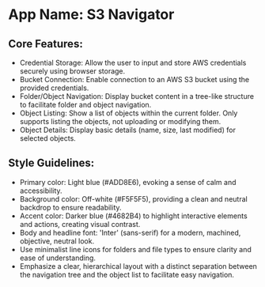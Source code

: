 # **App Name**: S3 Navigator

## Core Features:

- Credential Storage: Allow the user to input and store AWS credentials securely using browser storage.
- Bucket Connection: Enable connection to an AWS S3 bucket using the provided credentials.
- Folder/Object Navigation: Display bucket content in a tree-like structure to facilitate folder and object navigation.
- Object Listing: Show a list of objects within the current folder. Only supports listing the objects, not uploading or modifying them.
- Object Details: Display basic details (name, size, last modified) for selected objects. 

## Style Guidelines:

- Primary color: Light blue (#ADD8E6), evoking a sense of calm and accessibility.
- Background color: Off-white (#F5F5F5), providing a clean and neutral backdrop to ensure readability.
- Accent color: Darker blue (#4682B4) to highlight interactive elements and actions, creating visual contrast.
- Body and headline font: 'Inter' (sans-serif) for a modern, machined, objective, neutral look.
- Use minimalist line icons for folders and file types to ensure clarity and ease of understanding.
- Emphasize a clear, hierarchical layout with a distinct separation between the navigation tree and the object list to facilitate easy navigation.